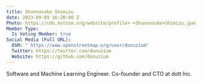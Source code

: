 ```yaml
---
title: Shunnosuke Shimizu
date: 2023-09-09 16:28:00 Z
Photo: https://cdn.hotosm.org/website/profile+-+Shunnosuke+Shimizu.jpeg
Member Type:
  Is Voting Member: true
Social Media (Full URL):
  OSM: " https://www.openstreetmap.org/user/donuzium"
  Twitter: https://twitter.com/donuzium
  Website: https://github.com/donuzium
---
```


Software and Machine Learning Engineer. Co-founder and CTO at dott Inc. 